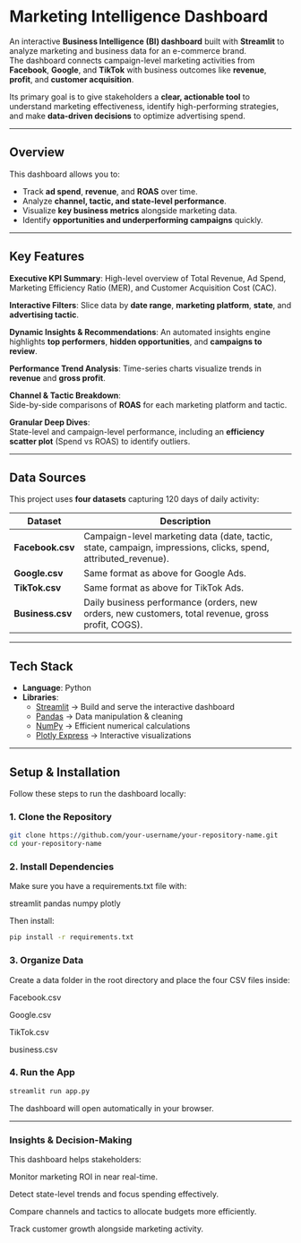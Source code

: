 #  Marketing Intelligence Dashboard

An interactive **Business Intelligence (BI) dashboard** built with **Streamlit** to analyze marketing and business data for an e-commerce brand.  
The dashboard connects campaign-level marketing activities from **Facebook**, **Google**, and **TikTok** with business outcomes like **revenue**, **profit**, and **customer acquisition**.

Its primary goal is to give stakeholders a **clear, actionable tool** to understand marketing effectiveness, identify high-performing strategies, and make **data-driven decisions** to optimize advertising spend.

---

##  Overview

This dashboard allows you to:
- Track **ad spend**, **revenue**, and **ROAS** over time.
- Analyze **channel, tactic, and state-level performance**.
- Visualize **key business metrics** alongside marketing data.
- Identify **opportunities and underperforming campaigns** quickly.

---

##  Key Features

 **Executive KPI Summary**: 
High-level overview of Total Revenue, Ad Spend, Marketing Efficiency Ratio (MER), and Customer Acquisition Cost (CAC).

 **Interactive Filters**: 
Slice data by **date range**, **marketing platform**, **state**, and **advertising tactic**.

 **Dynamic Insights & Recommendations**: 
An automated insights engine highlights **top performers**, **hidden opportunities**, and **campaigns to review**.

 **Performance Trend Analysis**: 
Time-series charts visualize trends in **revenue** and **gross profit**.

 **Channel & Tactic Breakdown**:  
Side-by-side comparisons of **ROAS** for each marketing platform and tactic.

 **Granular Deep Dives**:  
State-level and campaign-level performance, including an **efficiency scatter plot** (Spend vs ROAS) to identify outliers.

---

##  Data Sources

This project uses **four datasets** capturing 120 days of daily activity:

| Dataset        | Description |
|---------------|-------------|
| **Facebook.csv** | Campaign-level marketing data (date, tactic, state, campaign, impressions, clicks, spend, attributed_revenue). |
| **Google.csv** | Same format as above for Google Ads. |
| **TikTok.csv** | Same format as above for TikTok Ads. |
| **Business.csv** | Daily business performance (orders, new orders, new customers, total revenue, gross profit, COGS). |

---

##  Tech Stack

- **Language**: Python  
- **Libraries**:
  - [Streamlit](https://streamlit.io/) → Build and serve the interactive dashboard
  - [Pandas](https://pandas.pydata.org/) → Data manipulation & cleaning
  - [NumPy](https://numpy.org/) → Efficient numerical calculations
  - [Plotly Express](https://plotly.com/python/plotly-express/) → Interactive visualizations

---

##  Setup & Installation

Follow these steps to run the dashboard locally:

### 1️. Clone the Repository
```bash
git clone https://github.com/your-username/your-repository-name.git
cd your-repository-name
```
### 2. Install Dependencies

Make sure you have a requirements.txt file with:

streamlit
pandas
numpy
plotly

Then install:
```bash
pip install -r requirements.txt
```
### 3. Organize Data

Create a data folder in the root directory and place the four CSV files inside:

Facebook.csv

Google.csv

TikTok.csv

business.csv

### 4. Run the App
```bash
streamlit run app.py
```
The dashboard will open automatically in your browser.

---
### Insights & Decision-Making

This dashboard helps stakeholders:

Monitor marketing ROI in near real-time.

Detect state-level trends and focus spending effectively.

Compare channels and tactics to allocate budgets more efficiently.

Track customer growth alongside marketing activity.